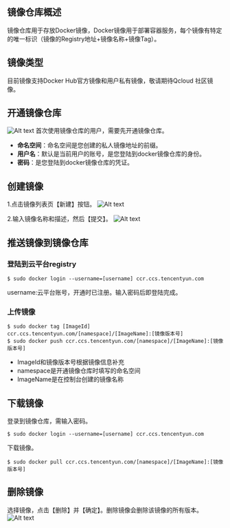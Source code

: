 ## 镜像仓库概述
镜像仓库用于存放Docker镜像，Docker镜像用于部署容器服务，每个镜像有特定的唯一标识（镜像的Registry地址+镜像名称+镜像Tag）。

## 镜像类型
目前镜像支持Docker Hub官方镜像和用户私有镜像，敬请期待Qcloud 社区镜像。

## 开通镜像仓库
![Alt text](http://imgcache.tce.fsphere.cn/image/mc.qcloudimg.com/static/img/b0ce4b921b60f4f79fec6be455e16f4f/Image+005.png)
首次使用镜像仓库的用户，需要先开通镜像仓库。

- **命名空间**：命名空间是您创建的私人镜像地址的前缀。
- **用户名**：默认是当前用户的账号，是您登陆到docker镜像仓库的身份。
- **密码**：是您登陆到docker镜像仓库的凭证。

## 创建镜像
1.点击镜像列表页【新建】按钮。
![Alt text](http://imgcache.tce.fsphere.cn/image/mc.qcloudimg.com/static/img/73e7951509c8bef8f7eaf703af6cb8df/Image+001.png)

2.输入镜像名称和描述，然后【提交】。
![Alt text](http://imgcache.tce.fsphere.cn/image/mc.qcloudimg.com/static/img/026b93deb76bfaeff5a27d24878529a2/Image+003.png)

## 推送镜像到镜像仓库
### 登陆到云平台registry

```
$ sudo docker login --username=[username] ccr.ccs.tencentyun.com
```
username:云平台账号，开通时已注册。输入密码后即登陆完成。
### 上传镜像
```
$ sudo docker tag [ImageId] ccr.ccs.tencentyun.com/[namespace]/[ImageName]:[镜像版本号]
$ sudo docker push ccr.ccs.tencentyun.com/[namespace]/[ImageName]:[镜像版本号]
```

- ImageId和镜像版本号根据镜像信息补充
- namespace是开通镜像仓库时填写的命名空间
- ImageName是在控制台创建的镜像名称


## 下载镜像
登录到镜像仓库，需输入密码。
```
$ sudo docker login --username=[username] ccr.ccs.tencentyun.com
```

下载镜像。
```
$ sudo docker pull ccr.ccs.tencentyun.com/[namespace]/[ImageName]:[镜像版本号]
```

## 删除镜像
选择镜像，点击【删除】并【确定】。删除镜像会删除该镜像的所有版本。
![Alt text](http://imgcache.tce.fsphere.cn/image/mc.qcloudimg.com/static/img/7bc3adadf35e8d452a380c613abb264e/Image+050.png)
